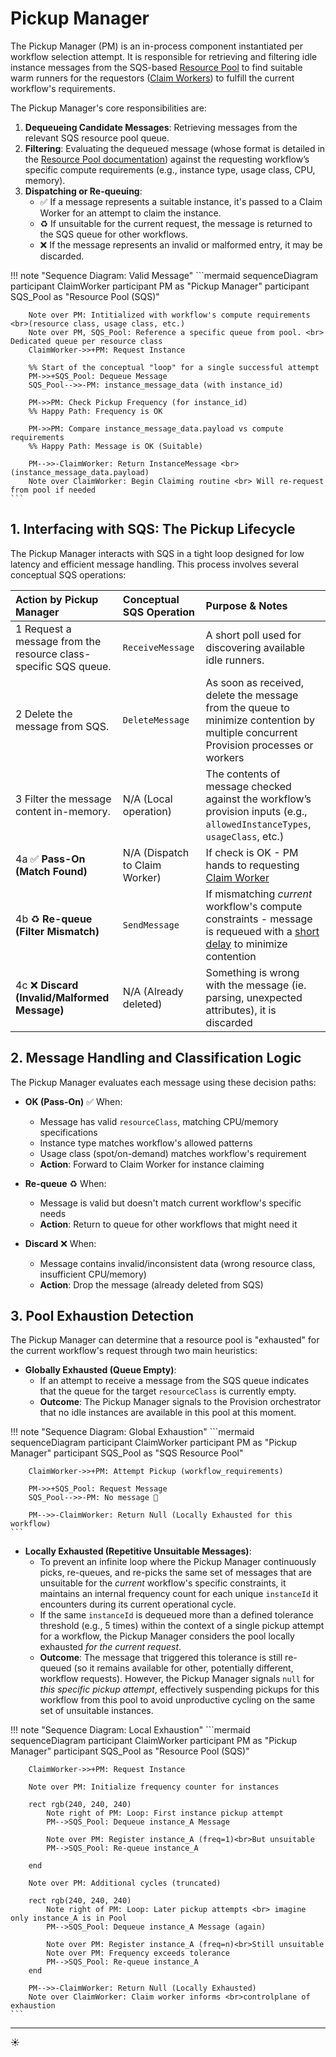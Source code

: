# Pickup Manager

The Pickup Manager (PM) is an in-process component instantiated per workflow selection attempt. It is responsible for retrieving and filtering idle instance messages from the SQS-based [Resource Pool](../../resource-pool.md) to find suitable warm runners for the requestors ([Claim Workers](./claim-workers.md)) to fulfill the current workflow's requirements.

The Pickup Manager's core responsibilities are:

1. **Dequeueing Candidate Messages**: Retrieving messages from the relevant SQS resource pool queue.
2. **Filtering**: Evaluating the dequeued message (whose format is detailed in the [Resource Pool documentation](../../resource-pool.md)) against the requesting workflow’s specific compute requirements (e.g., instance type, usage class, CPU, memory).
3. **Dispatching or Re-queuing**:
    * ✅ If a message represents a suitable instance, it's passed to a Claim Worker for an attempt to claim the instance.
    * ♻️ If unsuitable for the current request, the message is returned to the SQS queue for other workflows.
    * ❌ If the message represents an invalid or malformed entry, it may be discarded.

!!! note "Sequence Diagram: Valid Message"
    ```mermaid
    sequenceDiagram
        participant ClaimWorker
        participant PM as "Pickup Manager"
        participant SQS_Pool as "Resource Pool (SQS)"

        Note over PM: Intitialized with workflow's compute requirements <br>(resource class, usage class, etc.)
        Note over PM, SQS_Pool: Reference a specific queue from pool. <br> Dedicated queue per resource class
        ClaimWorker->>+PM: Request Instance
        
        %% Start of the conceptual "loop" for a single successful attempt
        PM->>+SQS_Pool: Dequeue Message
        SQS_Pool-->>-PM: instance_message_data (with instance_id)
        
        PM->>PM: Check Pickup Frequency (for instance_id)
        %% Happy Path: Frequency is OK
                
        PM->>PM: Compare instance_message_data.payload vs compute requirements
        %% Happy Path: Message is OK (Suitable)
                    
        PM-->>-ClaimWorker: Return InstanceMessage <br> (instance_message_data.payload)
        Note over ClaimWorker: Begin Claiming routine <br> Will re-request from pool if needed
    ```

## 1. Interfacing with SQS: The Pickup Lifecycle

The Pickup Manager interacts with SQS in a tight loop designed for low latency and efficient message handling. This process involves several conceptual SQS operations:

| Action by Pickup Manager | Conceptual SQS Operation | Purpose & Notes|
| :--| :-| :--|
| 1 Request a message from the resource class-specific SQS queue. | `ReceiveMessage`| A short poll used for discovering available idle runners. |
| 2 Delete the message from SQS. | `DeleteMessage` | As soon as received, delete the message from the queue to minimize contention by multiple concurrent Provision processes or workers |
| 3 Filter the message content in-memory.| N/A (Local operation) | The contents of message checked against the workflow’s provision inputs (e.g., `allowedInstanceTypes`, `usageClass`, etc.) |
| 4a :white_check_mark: **Pass-On (Match Found)**| N/A (Dispatch to Claim Worker) | If check is OK - PM hands to requesting [Claim Worker](./claim-workers.md) |
| 4b :recycle: **Re-queue (Filter Mismatch)** | `SendMessage`| If mismatching *current* workflow's compute constraints - message is requeued with a [short delay](https://docs.aws.amazon.com/AWSSimpleQueueService/latest/SQSDeveloperGuide/sqs-delay-queues.html) to minimize contention |
| 4c :x: **Discard (Invalid/Malformed Message)** | N/A (Already deleted) | Something is wrong with the message (ie. parsing, unexpected attributes), it is discarded |

## 2. Message Handling and Classification Logic

The Pickup Manager evaluates each message using these decision paths:

* **OK (Pass-On)** ✅ When:
    * Message has valid `resourceClass`, matching CPU/memory specifications
    * Instance type matches workflow's allowed patterns
    * Usage class (spot/on-demand) matches workflow's requirement
    * **Action**: Forward to Claim Worker for instance claiming

* **Re-queue** ♻️ When:
    * Message is valid but doesn't match current workflow's specific needs
    * **Action**: Return to queue for other workflows that might need it

* **Discard** ❌ When:
    * Message contains invalid/inconsistent data (wrong resource class, insufficient CPU/memory)
    * **Action**: Drop the message (already deleted from SQS)

## 3. Pool Exhaustion Detection

The Pickup Manager can determine that a resource pool is "exhausted" for the current workflow's request through two main heuristics:

* **Globally Exhausted (Queue Empty)**:
    * If an attempt to receive a message from the SQS queue indicates that the queue for the target `resourceClass` is currently empty.
    * **Outcome**: The Pickup Manager signals to the Provision orchestrator that no idle instances are available in this pool at this moment.

!!! note "Sequence Diagram: Global Exhaustion"
    ```mermaid
    sequenceDiagram
        participant ClaimWorker
        participant PM as "Pickup Manager"
        participant SQS_Pool as "SQS Resource Pool"

        ClaimWorker->>+PM: Attempt Pickup (workflow_requirements)
    
        PM->>+SQS_Pool: Request Message
        SQS_Pool-->>-PM: No message 🤷
                    
        PM-->>-ClaimWorker: Return Null (Locally Exhausted for this workflow)
    ```

* **Locally Exhausted (Repetitive Unsuitable Messages)**:
    * To prevent an infinite loop where the Pickup Manager continuously picks, re-queues, and re-picks the same set of messages that are unsuitable for the *current* workflow's specific constraints, it maintains an internal frequency count for each unique `instanceId` it encounters during its current operational cycle.
    * If the same `instanceId` is dequeued more than a defined tolerance threshold (e.g., 5 times) within the context of a single pickup attempt for a workflow, the Pickup Manager considers the pool locally exhausted *for the current request*.
    * **Outcome**: The message that triggered this tolerance is still re-queued (so it remains available for other, potentially different, workflow requests). However, the Pickup Manager signals `null` for *this specific pickup attempt*, effectively suspending pickups for this workflow from this pool to avoid unproductive cycling on the same set of unsuitable instances.

!!! note "Sequence Diagram: Local Exhaustion"
    ```mermaid
    sequenceDiagram
        participant ClaimWorker
        participant PM as "Pickup Manager"
        participant SQS_Pool as "Resource Pool (SQS)"

        ClaimWorker->>+PM: Request Instance
        
        Note over PM: Initialize frequency counter for instances

        rect rgb(240, 240, 240)
            Note right of PM: Loop: First instance pickup attempt
            PM-->SQS_Pool: Dequeue instance_A Message
            
            Note over PM: Register instance_A (freq=1)<br>But unsuitable
            PM-->SQS_Pool: Re-queue instance_A
            
        end

        Note over PM: Additional cycles (truncated)

        rect rgb(240, 240, 240)
            Note right of PM: Loop: Later pickup attempts <br> imagine only instance_A is in Pool
            PM-->SQS_Pool: Dequeue instance_A Message (again)
            
            Note over PM: Register instance_A (freq=n)<br>Still unsuitable
            Note over PM: Frequency exceeds tolerance
            PM-->SQS_Pool: Re-queue instance_A
        end

        PM-->>-ClaimWorker: Return Null (Locally Exhausted)
        Note over ClaimWorker: Claim worker informs <br>controlplane of exhaustion
    ```

---

:sunny:
